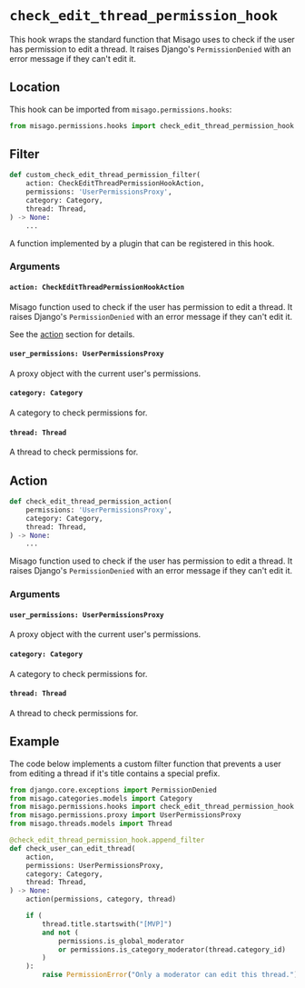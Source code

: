 # `check_edit_thread_permission_hook`

This hook wraps the standard function that Misago uses to check if the user has permission to edit a thread. It raises Django's `PermissionDenied` with an error message if they can't edit it.


## Location

This hook can be imported from `misago.permissions.hooks`:

```python
from misago.permissions.hooks import check_edit_thread_permission_hook
```


## Filter

```python
def custom_check_edit_thread_permission_filter(
    action: CheckEditThreadPermissionHookAction,
    permissions: 'UserPermissionsProxy',
    category: Category,
    thread: Thread,
) -> None:
    ...
```

A function implemented by a plugin that can be registered in this hook.


### Arguments

#### `action: CheckEditThreadPermissionHookAction`

Misago function used to check if the user has permission to edit a thread. It raises Django's `PermissionDenied` with an error message if they can't edit it.

See the [action](#action) section for details.


#### `user_permissions: UserPermissionsProxy`

A proxy object with the current user's permissions.


#### `category: Category`

A category to check permissions for.


#### `thread: Thread`

A thread to check permissions for.


## Action

```python
def check_edit_thread_permission_action(
    permissions: 'UserPermissionsProxy',
    category: Category,
    thread: Thread,
) -> None:
    ...
```

Misago function used to check if the user has permission to edit a thread. It raises Django's `PermissionDenied` with an error message if they can't edit it.


### Arguments

#### `user_permissions: UserPermissionsProxy`

A proxy object with the current user's permissions.


#### `category: Category`

A category to check permissions for.


#### `thread: Thread`

A thread to check permissions for.


## Example

The code below implements a custom filter function that prevents a user from editing a thread if it's title contains a special prefix.

```python
from django.core.exceptions import PermissionDenied
from misago.categories.models import Category
from misago.permissions.hooks import check_edit_thread_permission_hook
from misago.permissions.proxy import UserPermissionsProxy
from misago.threads.models import Thread

@check_edit_thread_permission_hook.append_filter
def check_user_can_edit_thread(
    action,
    permissions: UserPermissionsProxy,
    category: Category,
    thread: Thread,
) -> None:
    action(permissions, category, thread)

    if (
        thread.title.startswith("[MVP]")
        and not (
            permissions.is_global_moderator
            or permissions.is_category_moderator(thread.category_id)
        )
    ):
        raise PermissionError("Only a moderator can edit this thread.")
```